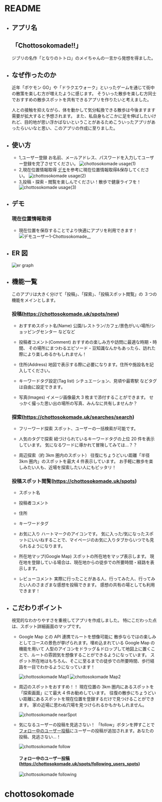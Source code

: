 # README

- ## アプリ名

  ## 「Chottosokomade!!」

  ジブリの名作「となりのトトロ」のメイちゃんの一言から発想を得ました。

- ## なぜ作ったのか

  近年「ポケモン GO」や「ドラクエウォーク」といったゲームを通じて街中の散策を楽しむ方が増えたように感じます。
  そういった散歩を楽しむ方同士でおすすめの散歩スポットを共有できるアプリを作りたいと考えました。

  人との接触を抑えながら、体を動かして気分転換できる散歩は今後ますます需要が拡大すると予想されます。
  また、私自身もどこかに足を伸ばしたいけれど、目的地が思い浮かばないということがあるためこういったアプリがあったらいいなと思い、このアプリの作成に至りました。

- ## 使い方

  - 1,ユーザー登録
    お名前、メールアドレス、パスワードを入力してユーザー登録を完了させてください。
    ![chottosokomade usage(1)](https://user-images.githubusercontent.com/78243094/212095853-ff3b8c7e-c235-44ce-b0c2-0b6f10e2ae2a.png)
  - 2,現在位置情報取得
    [デモ](#デモ)を参考に現在位置情報取得&保存してください。
    ![chottosokomade usage(2)](https://user-images.githubusercontent.com/78243094/212095879-931fcc24-e326-4b9e-a75c-6573f56020ab.png)
  - 3,投稿・探索・閲覧を楽しんでください！散歩で健康ライフを！
    ![chottosokomade usage(3)](https://user-images.githubusercontent.com/78243094/212096217-1052cbf5-2ee3-402f-b5d2-21a63df3ff3f.png)

- ## デモ

  ### 現在位置情報取得

  - 現在位置を保存することでより快適にアプリを利用できます！
    ![デモユーザー1-Chottosokomade__](https://user-images.githubusercontent.com/78243094/212093005-d93a9669-43cf-4485-ad1c-9a8b7f383555.gif)

- ## ER 図

  ![er graph](https://user-images.githubusercontent.com/78243094/211824664-b4db43a3-a720-495d-9075-2a6b40c84632.png)

- ## 機能一覧

  このアプリは大きく分けて「投稿」、「探索」、「投稿スポット閲覧」の ３つの機能をメインとします。

  ### 投稿(https://chottosokomade.uk/spots/new)

  - おすすめスポット名(Name)
    公園/レストラン/カフェ/景色がいい場所/ショッピングセンター などなど

  - 投稿者コメント(Comment)
    おすすめの楽しみ方や訪問に最適な時期・時間、
    その場所にまつわるエピソード・豆知識なんかもあったら、訪れた際により楽しめるかもしれません！

  - 住所(Address)
    地図で表示する際に必要になります。住所や施設名を記入してください。

  - キーワードタグ設定(Tag list)
    シチュエーション、見頃や最寄駅 などタグは自由に設定できます。

  - 写真(Images)
    イメージ画像最大 3 枚まで添付することができます。
    せっかく撮った思い出の場所の写真、みんなに共有しませんか？

  ### 探索(https://chottosokomade.uk/searches/search)

  - フリーワード探索
    スポット、ユーザーの一括検索が可能です。

  - 人気のタグで探索
    紐づけられているキーワードタグの上位 20 件を表示しています。
    気になるワードに導かれて冒険してみては…？？

  - 周辺探索（約 3km 圏内のスポット）
    往復にちょうどいい距離「半径 3km 圏内」のスポットを最大 4 件表示しています。
    お手軽に散歩を楽しみたい人も、近場を探索したい人にもピッタリ！

  ### 投稿スポット閲覧(https://chottosokomade.uk/spots)

  - スポット名

  - 投稿者コメント

  - 住所

  - キーワードタグ

  - お気に入り
    ハートマークのアイコンです。
    気に入った/気になったスポットにいいねすることで、マイページのお気に入りタブからいつでも見られるようになります。

  - 所在地マップ(Google Map)
    スポットの所在地をマップ表示します。
    現在地を登録している場合は、現在地からの徒歩での所要時間・経路を表示します。

  - レビューコメント
    実際に行ったことがある人、行ってみた人、行ってみたい人のさまざまな感想を投稿できます。
    感想の共有の場としても利用できます！

- ## こだわりポイント

  視覚的なわかりやすさを重視してアプリを作成しました。
  特にこだわった点は、スポット詳細画面のマップです。

  - Google Map との API 連携でルートを想像可能に
    散歩ならではの楽しみとしてコースの景色が挙げられます。埋め込まれている Google Map の機能を用いて
    人型のアイコンをドラッグ＆ドロップして地図上に置くことで、ルートの雰囲気を想像することができるようになっています。
    スポット所在地はもちろん、そこに至るまでの徒歩での所要時間、歩行経路を一目でわかるようになっています！

    ![chottosokomade Map1](https://user-images.githubusercontent.com/78243094/212068279-4b58ba4c-742c-41b3-bd96-ae8d1d1d4dce.png)
    ![chottosokomade Map2](https://user-images.githubusercontent.com/78243094/212068309-0f7c18d9-38ec-4c0f-b2a2-b8bb45d83021.png)

  - 周辺のスポットをおすすめ！！
    現在位置の 3km 圏内にあるスポットを「探索画面」にて最大 4 件お勧めしています。
    往復の散歩にちょうどいい距離にあるスポットを現在位置を登録するだけで見つけることができます。
    家の近場に思わぬ穴場を見つけられるかもかもしれません。

    ![chottosokomade nearSpot](https://user-images.githubusercontent.com/78243094/212070884-9be61827-df08-4835-80c5-cbcd5cb35d32.png)

  - 気になるユーザーの投稿を見逃さない！
    「follow」ボタンを押すことで[フォロー中のユーザー投稿](https://chottosokomade.uk/spots/following_users_spots)にユーザーの投稿が追加されます。あなたの投稿、見逃さない…！

    ![chottosokomade follow](https://user-images.githubusercontent.com/78243094/212101453-33d0bc06-22e9-4d24-ab6e-dbdf9e731019.png)

    #### フォロー中のユーザー投稿(https://chottosokomade.uk/spots/following_users_spots)

    ![chottosokomade following](https://user-images.githubusercontent.com/78243094/212102106-8cf0d8b7-5220-45cc-99f7-033f187c3bf2.png)

# chottosokomade
